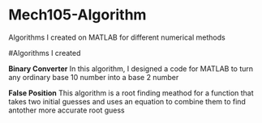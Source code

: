 # Mech105-Algorithm
Algorithms I created on MATLAB for different numerical methods 

#Algorithms I created

**Binary Converter**
In this algorithm, I designed a code for MATLAB to turn any ordinary base 10 number into a base 2 number

**False Position**
This algorithm is a root finding meathod for a function that takes two initial guesses and uses an equation to combine them to find antother more accurate root guess
